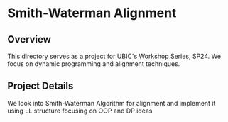# Smith-Waterman Alignment

## Overview

This directory serves as a project for UBIC's Workshop Series, SP24. We focus on dynamic programming and alignment techniques.

## Project Details

We look into Smith-Waterman Algorithm for alignment and implement it using LL structure focusing on OOP and DP ideas
